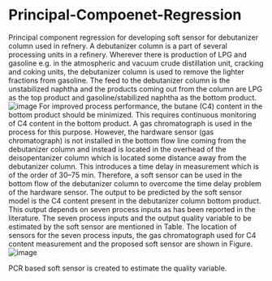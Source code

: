 # Principal-Compoenet-Regression
Principal component regression for developing soft sensor for debutanizer column used in refnery.
A debutanizer column is a part of several processing units in a refinery. Wherever there is production of LPG and gasoline e.g. in the atmospheric and vacuum crude distillation unit, cracking and coking units, the debutanizer column is used to remove the lighter fractions from gasoline. The feed to the debutanizer column is the unstabilized naphtha and the products coming out from the column are LPG as the top product and gasoline/stabilized naphtha as the bottom product.
![image](https://user-images.githubusercontent.com/86943102/229844896-1582c6c3-d988-4a9b-ac6a-3d2846a026a4.png)
For improved process performance, the butane (C4) content in the bottom product should be minimized. This requires continuous monitoring of C4 content in the bottom product. A gas chromatograph is used in the process for this purpose. However, the hardware sensor (gas chromatograph) is not installed in the bottom flow line coming from the debutanizer column and instead is located in the overhead of the deisopentanizer column which is located some distance away from the debutanizer column. This introduces a time delay in measurement which is of the order of 30–75 min. Therefore, a soft sensor can be used in the bottom flow of the debutanizer column to overcome the time delay problem of the hardware sensor. The output to be predicted by the soft sensor model is the C4 content present in the debutanizer column bottom product. This output depends on seven process inputs as has been reported in the literature. The seven process inputs and the output quality variable to be estimated by the soft sensor are mentioned in Table. The location of sensors for the seven process inputs, the gas chromatograph used for C4 content measurement and the proposed soft sensor are shown in Figure.
![image](https://user-images.githubusercontent.com/86943102/229845421-af312262-e8be-4873-aca8-a60f48bc6e13.png)

PCR based soft sensor is created to estimate the quality variable.
